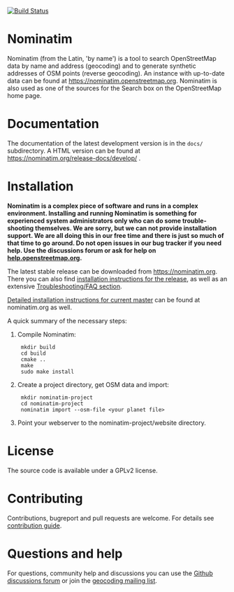 [![Build Status](https://github.com/osm-search/Nominatim/workflows/CI%20Tests/badge.svg)](https://github.com/osm-search/Nominatim/actions?query=workflow%3A%22CI+Tests%22)

Nominatim
=========

Nominatim (from the Latin, 'by name') is a tool to search OpenStreetMap data
by name and address (geocoding) and to generate synthetic addresses of
OSM points (reverse geocoding). An instance with up-to-date data can be found
at https://nominatim.openstreetmap.org. Nominatim is also used as one of the
sources for the Search box on the OpenStreetMap home page.

Documentation
=============

The documentation of the latest development version is in the
`docs/` subdirectory. A HTML version can be found at
https://nominatim.org/release-docs/develop/ .

Installation
============

**Nominatim is a complex piece of software and runs in a complex environment.
Installing and running Nominatim is something for experienced system
administrators only who can do some trouble-shooting themselves. We are sorry,
but we can not provide installation support. We are all doing this in our free
time and there is just so much of that time to go around. Do not open issues in
our bug tracker if you need help. Use the discussions forum
or ask for help on [help.openstreetmap.org](https://help.openstreetmap.org/).**

The latest stable release can be downloaded from https://nominatim.org.
There you can also find [installation instructions for the release](https://nominatim.org/release-docs/latest/admin/Installation), as well as an extensive [Troubleshooting/FAQ section](https://nominatim.org/release-docs/latest/admin/Faq/).

[Detailed installation instructions for current master](https://nominatim.org/release-docs/develop/admin/Installation)
can be found at nominatim.org as well.

A quick summary of the necessary steps:

1. Compile Nominatim:

        mkdir build
        cd build
        cmake ..
        make
        sudo make install

2. Create a project directory, get OSM data and import:

        mkdir nominatim-project
        cd nominatim-project
        nominatim import --osm-file <your planet file>

3. Point your webserver to the nominatim-project/website directory.


License
=======

The source code is available under a GPLv2 license.


Contributing
============

Contributions, bugreport and pull requests are welcome.
For details see [contribution guide](CONTRIBUTING.md).


Questions and help
==================

For questions, community help and discussions you can use the
[Github discussions forum](https://github.com/osm-search/Nominatim/discussions)
or join the
[geocoding mailing list](https://lists.openstreetmap.org/listinfo/geocoding).
